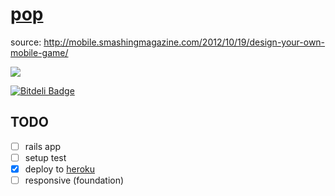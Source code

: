 # [pop](http://popy.herokuapp.com/)

source: http://mobile.smashingmagazine.com/2012/10/19/design-your-own-mobile-game/

![](https://raw.github.com/kumabotz/pop/master/game.png)

[![Bitdeli Badge](https://d2weczhvl823v0.cloudfront.net/kumabotz/pop/trend.png)](https://bitdeli.com/free "Bitdeli Badge")

## TODO
- [ ] rails app
- [ ] setup test
- [x] deploy to [heroku](http://popy.herokuapp.com/)
- [ ] responsive (foundation)
